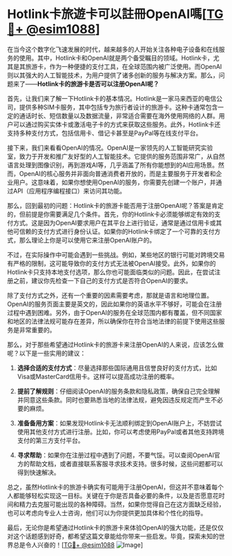 # Hotlink卡旅遊卡可以註冊OpenAI嗎[[TG💪+ @esim1088](https://t.me/s/esim1088)]

在当今这个数字化飞速发展的时代，越来越多的人开始关注各种电子设备和在线服务的使用。其中，Hotlink卡和OpenAI就是两个备受瞩目的领域。Hotlink卡，尤其是其旅游卡，作为一种便捷的支付工具，在全球范围内被广泛使用。而OpenAI则以其强大的人工智能技术，为用户提供了诸多创新的服务与解决方案。那么，问题来了——**Hotlink卡的旅游卡是否可以注册OpenAI呢？**

首先，让我们来了解一下Hotlink卡的基本情况。Hotlink是一家马来西亚的电信公司，提供多种SIM卡服务，其中包括专为旅行者设计的旅游卡。这种卡通常包含一定的通话时长、短信数量以及数据流量，非常适合需要在海外使用网络的人群。用户可以通过购买实体卡或激活电子卡的方式来获取这些服务。此外，Hotlink卡还支持多种支付方式，包括信用卡、借记卡甚至是PayPal等在线支付平台。

接下来，我们来看看OpenAI的情况。OpenAI是一家领先的人工智能研究实验室，致力于开发和推广友好型的人工智能技术。它提供的服务范围非常广，从自然语言处理到图像识别，再到游戏AI等，几乎涵盖了所有你能想到的AI应用场景。然而，OpenAI的核心服务并非面向普通消费者开放的，而是主要服务于开发者和企业用户。这意味着，如果你想使用OpenAI的服务，你需要先创建一个账户，并通过API（应用程序编程接口）来访问其功能。

那么，回到最初的问题：Hotlink卡的旅游卡能否用于注册OpenAI呢？答案是肯定的，但前提是你需要满足几个条件。首先，你的Hotlink卡必须能够绑定有效的支付方式。这是因为OpenAI要求用户在其平台上进行验证，通常是通过信用卡或其他可信赖的支付方式进行身份认证。如果你的Hotlink卡绑定了一个可靠的支付方式，那么理论上你是可以使用它来注册OpenAI账户的。

不过，在实际操作中可能会遇到一些挑战。例如，某些地区的银行可能对跨境交易有严格的限制，这可能导致你的支付方式无法被OpenAI接受。此外，如果你的Hotlink卡只支持本地支付选项，那么你也可能面临类似的问题。因此，在尝试注册之前，建议你先检查一下自己的支付方式是否符合OpenAI的要求。

除了支付方式之外，还有一个重要的因素需要考虑，那就是语言和地理位置。OpenAI的服务页面主要是英文的，因此如果你的英语水平不够好，可能会在注册过程中遇到困难。另外，由于OpenAI的服务在全球范围内都有覆盖，但不同国家和地区的法律法规可能存在差异，所以确保你在符合当地法律的前提下使用这些服务是非常重要的。

那么，对于那些希望通过Hotlink卡的旅游卡来注册OpenAI的人来说，应该怎么做呢？以下是一些实用的建议：

1. **选择合适的支付方式**：尽量选择那些国际通用且信誉良好的支付方式，比如Visa或MasterCard信用卡。这样可以提高成功注册的概率。
   
2. **提前了解规则**：仔细阅读OpenAI的服务条款和隐私政策，确保自己完全理解并同意这些条款。同时也要熟悉当地的法律法规，避免因违反规定而产生不必要的麻烦。

3. **准备备用方案**：如果发现Hotlink卡无法顺利绑定到OpenAI账户上，不妨尝试使用其他支付方式进行注册。比如，你可以考虑使用PayPal或者其他支持跨境支付的第三方支付平台。

4. **寻求帮助**：如果你在注册过程中遇到了问题，不要气馁。可以查阅OpenAI官方的帮助文档，或者直接联系客服寻求技术支持。很多时候，这些问题都可以得到快速解决。

总之，虽然Hotlink卡的旅游卡确实有可能用于注册OpenAI，但这并不意味着每个人都能够轻松实现这一目标。关键在于你是否具备必要的条件，以及是否愿意花时间和精力去克服可能出现的各种障碍。当然，如果你觉得自己在这方面缺乏经验，也可以考虑向专业人士咨询，他们可以为你提供更加具体和个性化的指导。

最后，无论你是希望通过Hotlink卡的旅游卡来体验OpenAI的强大功能，还是仅仅对这个话题感到好奇，都希望这篇文章能给你带来一些启发。毕竟，探索未知的世界总是令人兴奋的！[[TG💪+ @esim1088](https://t.me/s/esim1088) ![Image](https://i.postimg.cc/4NQfJmqS/Snipaste-2025-05-13-00-14-12.png)]